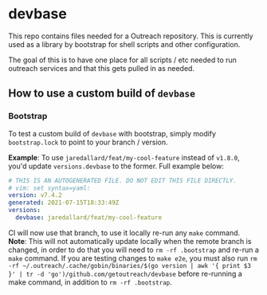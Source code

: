 # devbase

This repo contains files needed for a Outreach repository. This is currently used as a library by bootstrap for shell scripts and other configuration.

The goal of this is to have one place for all scripts / etc needed to run outreach services and that this gets pulled in as needed.

## How to use a custom build of `devbase`

### Bootstrap 

To test a custom build of `devbase` with bootstrap, simply modify `bootstrap.lock` to point to your branch / version. 

**Example**: To use `jaredallard/feat/my-cool-feature` instead of `v1.8.0`, you'd update `versions.devbase` to the former. Full example below:

```yaml
# THIS IS AN AUTOGENERATED FILE. DO NOT EDIT THIS FILE DIRECTLY.
# vim: set syntax=yaml:
version: v7.4.2
generated: 2021-07-15T18:33:49Z
versions:
  devbase: jaredallard/feat/my-cool-feature
```

CI will now use that branch, to use it locally re-run any `make` command. **Note**: This will not automatically update locally when the remote branch is changed, in order to do that you will need to `rm -rf .bootstrap` and re-run a `make` command. If you are testing changes to `make e2e`, you must also run
`rm -rf ~/.outreach/.cache/gobin/binaries/$(go version | awk '{ print $3 }' | tr -d 'go')/github.com/getoutreach/devbase` before re-running a make command, in addition to `rm -rf .bootstrap`.
